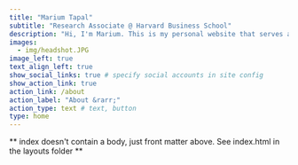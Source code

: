```yaml
---
title: "Marium Tapal"
subtitle: "Research Associate @ Harvard Business School"
description: "Hi, I'm Marium. This is my personal website that serves as my playground + portfolio."
images:
  - img/headshot.JPG
image_left: true
text_align_left: true
show_social_links: true # specify social accounts in site config
show_action_link: true
action_link: /about
action_label: "About &rarr;"
action_type: text # text, button
type: home
---
```


** index doesn't contain a body, just front matter above.
See index.html in the layouts folder **